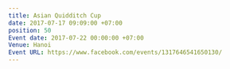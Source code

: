 ```yaml
---
title: Asian Quidditch Cup
date: 2017-07-17 09:09:00 +07:00
position: 50
Event date: 2017-07-22 00:00:00 +07:00
Venue: Hanoi
Event URL: https://www.facebook.com/events/1317646541650130/
---
```


